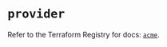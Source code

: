 # `provider`

Refer to the Terraform Registry for docs: [`acme`](https://registry.terraform.io/providers/vancluever/acme/2.24.1/docs).
